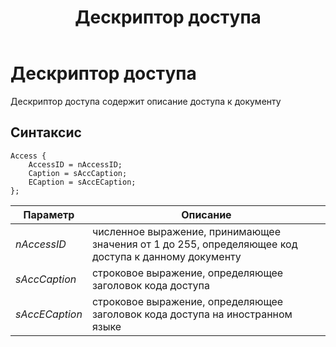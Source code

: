 ﻿---
title: Дескриптор доступа
description: "Дескриптор доступа ACCESS"
---

# Дескриптор доступа

Дескриптор доступа содержит описание доступа к документу

## Синтаксис

``` as4x
Access {
    AccessID = nAccessID;
    Caption = sAccCaption;
    ECaption = sAccECaption;
};
```

|Параметр|Описание|
|--|--|
|*nAccessID*|численное выражение, принимающее значения от 1 до 255, определяющее код доступа к данному документу|
|*sAccCaption*|строковое выражение, определяющее заголовок кода доступа|
|*sAccECaption*|строковое выражение, определяющее заголовок кода доступа на иностранном языке|
